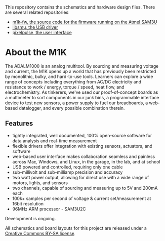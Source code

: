 This repository contains the schematics and hardware design files. There are several related repositories:

  * [m1k-fw, the source code for the firmware running on the Atmel SAM3U](https://github.com/analogdevicesinc/m1k-fw)
  * [libsmu, the USB driver](https://github.com/signalspec/libsmu)
  * [pixelpulse, the user interface](https://github.com/signalspec/pixelpulse2)

# About the M1K

The ADALM1000 is an analog multitool. By sourcing and measuring voltage and current, the M1K opens up a world that has previously been restricted by monolithic, bulky, and hard-to-use tools. Learners can explore a wide range of concepts including everything from AC/DC electricity and resistance to work / energy, torque / speed, heat flow, and electrochemistry. As tinkerers, we've used our proof-of-concept boards as a multimeter to sort components in our junk bins, a programmable interface device to test new sensors, a power supply to fuel our breadboards, a web-based datalogger, and every possible combination therein. 

## Features

  - tightly integrated, well documented, 100% open-source software for data analysis and real-time measurement
  - flexible drivers offer integration with existing sensors, actuators, and software
  - web-based user interface makes collaboration seamless and painless across Mac, Windows, and Linux, in the garage, in the lab, and at school
  - USB powered and controlled, requiring only one cable
  - sub-millivolt and sub-milliamp precision and accuracy
  - two watt power output, allowing for direct use with a wide range of motors, lights, and sensors
  - two channels, capable of sourcing and measuring up to 5V and 200mA each
  - 100k+ samples per second of voltage & current set/measurement at 16bit resolution
  - 96MHz ARM processor - SAM3U2C


Development is ongoing.

All schematics and board layouts for this project are released under a [Creative Commons BY-SA license](http://creativecommons.org/licenses/by-sa/3.0/).
